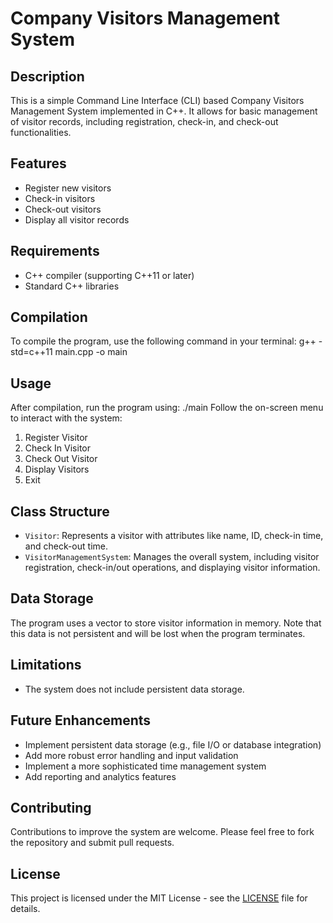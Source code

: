 # Company Visitors Management System

## Description
This is a simple Command Line Interface (CLI) based Company Visitors Management System implemented in C++. It allows for basic management of visitor records, including registration, check-in, and check-out functionalities.

## Features
- Register new visitors
- Check-in visitors
- Check-out visitors
- Display all visitor records

## Requirements
- C++ compiler (supporting C++11 or later)
- Standard C++ libraries

## Compilation
To compile the program, use the following command in your terminal:
g++ -std=c++11 main.cpp -o main
## Usage
After compilation, run the program using:
./main
Follow the on-screen menu to interact with the system:

1. Register Visitor
2. Check In Visitor
3. Check Out Visitor
4. Display Visitors
5. Exit

## Class Structure
- `Visitor`: Represents a visitor with attributes like name, ID, check-in time, and check-out time.
- `VisitorManagementSystem`: Manages the overall system, including visitor registration, check-in/out operations, and displaying visitor information.

## Data Storage
The program uses a vector to store visitor information in memory. Note that this data is not persistent and will be lost when the program terminates.

## Limitations
- The system does not include persistent data storage.

## Future Enhancements
- Implement persistent data storage (e.g., file I/O or database integration)
- Add more robust error handling and input validation
- Implement a more sophisticated time management system
- Add reporting and analytics features

## Contributing
Contributions to improve the system are welcome. Please feel free to fork the repository and submit pull requests.

## License
This project is licensed under the MIT License - see the [LICENSE](LICENSE) file for details.

